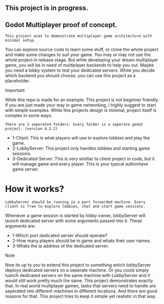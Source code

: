 ## This project is in progress.

## Godot Multiplayer proof of concept.
    This project aims to demonstrate multiplayer game architecture with minimal setup.
You can explore source code to learn some stuff, or clone the whole project and make some changes to suit your game.
You may or may not use the whole project in release stage. But while developing your dream multiplayer game, you will be in need of multiplayer backends to help you out.
Maybe you need a lobby system to test your dedicated servers. While you decide which backend you should choose, you can use this project as a placeholder.

> [!IMPORTANT]
> While this repo is made for an example. This project is not beginner friendly.
> If you are just made your way in game networking, I highly suggest to start with simple examples.
> While this projects design is minimal, project itself is complex in some ways.


    There are 3 seperated folders. Every folder is a seperate godot project. (version 4.2.2)
- 1-Client: This is what players will use to explore lobbies and play the game.
- 2-LobbyServer: This project only handles lobbies and starting game sessions.
- 3-Dedicated Server: This is very similiar to client project in code, but it will manage game and every player. This is your typical authoritave game server.

# How it works?
    LobbyServer should be running in a port forwarded machine. Every client is free to explore lobbies, chat and start game sessions.
Whenever a game session is started by lobby owner, lobbyServer will launch dedicated server with some arguments passed into it.
These arguments are:

- 1-Which port dedicated server should operate?
- 2-How many players should be in game and whats their user names.
- 3-Whats the ip address of the dedicated server.

> [!NOTE]
> Now its up to you to extend this project to something which lobbyServer deploys dedicated servers on a seperate machine.
> Or you could simply luanch dedicated servers on the same machine with LobbyServer and it would still work pretty much the same.
> This project demonstrates exactly that. In real world multiplayer games, tasks that servers need to handle are seperated into different machines in different locations.
> And there are good reasons for that. This project tries to keep it simple yet realistic in that way.
